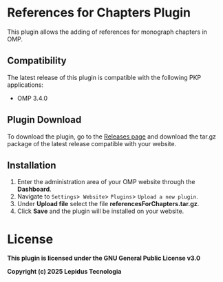 # References for Chapters Plugin 

This plugin allows the adding of references for monograph chapters in OMP.

## Compatibility

The latest release of this plugin is compatible with the following PKP applications:

* OMP 3.4.0

## Plugin Download

To download the plugin, go to the [Releases page](https://github.com/lepidus/referencesForChapters/releases) and download the tar.gz package of the latest release compatible with your website.

## Installation

1. Enter the administration area of ​​your OMP website through the __Dashboard__.
2. Navigate to `Settings`>` Website`> `Plugins`> `Upload a new plugin`.
3. Under __Upload file__ select the file __referencesForChapters.tar.gz__.
4. Click __Save__ and the plugin will be installed on your website.

# License
__This plugin is licensed under the GNU General Public License v3.0__

__Copyright (c) 2025 Lepidus Tecnologia__
